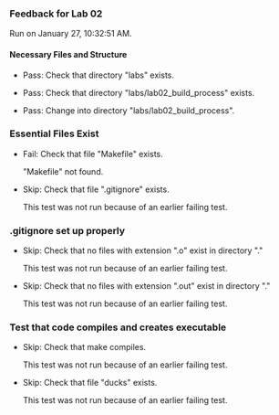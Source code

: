 ### Feedback for Lab 02

Run on January 27, 10:32:51 AM.


#### Necessary Files and Structure

+ Pass: Check that directory "labs" exists.

+ Pass: Check that directory "labs/lab02_build_process" exists.

+ Pass: Change into directory "labs/lab02_build_process".


### Essential Files Exist

+ Fail: Check that file "Makefile" exists.

     "Makefile" not found.

+ Skip: Check that file ".gitignore" exists.

  This test was not run because of an earlier failing test.


### .gitignore set up properly

+ Skip: Check that no files with extension ".o" exist in directory "."

  This test was not run because of an earlier failing test.

+ Skip: Check that no files with extension ".out" exist in directory "."

  This test was not run because of an earlier failing test.


### Test that code compiles and creates executable

+ Skip: Check that make compiles.

  This test was not run because of an earlier failing test.

+ Skip: Check that file "ducks" exists.

  This test was not run because of an earlier failing test.

